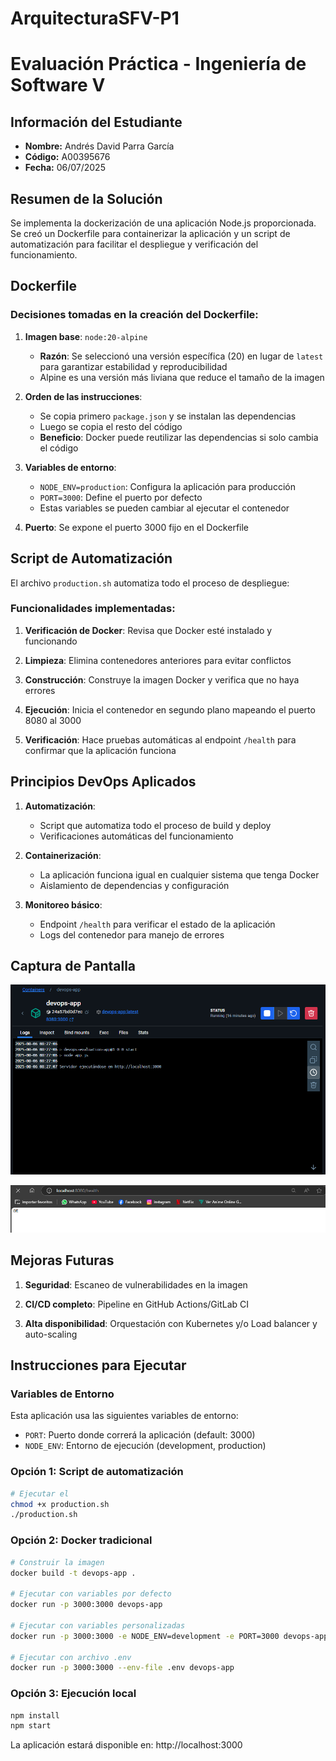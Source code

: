 # ArquitecturaSFV-P1

# Evaluación Práctica - Ingeniería de Software V

## Información del Estudiante

- **Nombre:** Andrés David Parra García
- **Código:** A00395676
- **Fecha:** 06/07/2025

## Resumen de la Solución

Se implementa la dockerización de una aplicación Node.js proporcionada. Se creó un Dockerfile para containerizar la aplicación y un script de automatización para facilitar el despliegue y verificación del funcionamiento.

## Dockerfile

### Decisiones tomadas en la creación del Dockerfile:

1. **Imagen base**: `node:20-alpine` 
   - **Razón**: Se seleccionó una versión específica (20) en lugar de `latest` para garantizar estabilidad y reproducibilidad
   - Alpine es una versión más liviana que reduce el tamaño de la imagen

2. **Orden de las instrucciones**:
   - Se copia primero `package.json` y se instalan las dependencias
   - Luego se copia el resto del código
   - **Beneficio**: Docker puede reutilizar las dependencias si solo cambia el código

3. **Variables de entorno**:
   - `NODE_ENV=production`: Configura la aplicación para producción
   - `PORT=3000`: Define el puerto por defecto
   - Estas variables se pueden cambiar al ejecutar el contenedor

4. **Puerto**: Se expone el puerto 3000 fijo en el Dockerfile

## Script de Automatización

El archivo `production.sh` automatiza todo el proceso de despliegue:

### Funcionalidades implementadas:

1. **Verificación de Docker**: Revisa que Docker esté instalado y funcionando

2. **Limpieza**: Elimina contenedores anteriores para evitar conflictos

3. **Construcción**: Construye la imagen Docker y verifica que no haya errores

4. **Ejecución**: Inicia el contenedor en segundo plano mapeando el puerto 8080 al 3000

5. **Verificación**: Hace pruebas automáticas al endpoint `/health` para confirmar que la aplicación funciona

## Principios DevOps Aplicados

1. **Automatización**:
   - Script que automatiza todo el proceso de build y deploy
   - Verificaciones automáticas del funcionamiento

2. **Containerización**:
   - La aplicación funciona igual en cualquier sistema que tenga Docker
   - Aislamiento de dependencias y configuración

3. **Monitoreo básico**:
   - Endpoint `/health` para verificar el estado de la aplicación
   - Logs del contenedor para manejo de errores

## Captura de Pantalla

![1754487782668](image/README/1754487782668.png)

![1754487807706](image/README/1754487807706.png)

## Mejoras Futuras

1. **Seguridad**: Escaneo de vulnerabilidades en la imagen

2. **CI/CD completo**: Pipeline en GitHub Actions/GitLab CI

3. **Alta disponibilidad**: Orquestación con Kubernetes y/o Load balancer y auto-scaling

## Instrucciones para Ejecutar

### Variables de Entorno

Esta aplicación usa las siguientes variables de entorno:

- `PORT`: Puerto donde correrá la aplicación (default: 3000)
- `NODE_ENV`: Entorno de ejecución (development, production)

### Opción 1: Script de automatización

```bash
# Ejecutar el 
chmod +x production.sh
./production.sh
```

### Opción 2: Docker tradicional

```bash
# Construir la imagen
docker build -t devops-app .

# Ejecutar con variables por defecto
docker run -p 3000:3000 devops-app

# Ejecutar con variables personalizadas
docker run -p 3000:3000 -e NODE_ENV=development -e PORT=3000 devops-app

# Ejecutar con archivo .env
docker run -p 3000:3000 --env-file .env devops-app
```

### Opción 3: Ejecución local

```bash
npm install
npm start
```

La aplicación estará disponible en: http://localhost:3000
